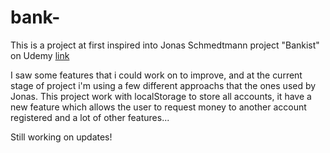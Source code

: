 # bank-
This is a project at first inspired into Jonas Schmedtmann project "Bankist" on Udemy [link](https://www.udemy.com/course/the-complete-javascript-course/)

I saw some features that i could work on to improve, and at the current stage of project i'm using a few different approachs that the ones used by Jonas.
This project work with localStorage to store all accounts, it have a new feature which allows the user to request money to another account registered and a lot of other features...

Still working on updates!
